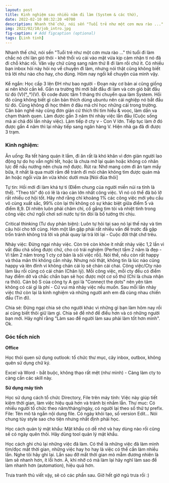 ```yaml
---
layout: post
title: Kinh nghiệm sau nhiều năm đi làm (System & các thứ),
date: 2022-02-10 00:32:20 +0700
description: Nhanh thế chứ, nói sến "Tuổi trẻ như một cơn mưa rào ..." thì tuổi đi làm chắc nó chỉ làn gió thôi - khẽ thổi vù cái vào mặt vừa kịp cảm nhận tí nó đã đi chỗ khác rồi. Văn vậy chứ cũng sang năm thứ 8 đi làm rồi chứ ít. Có nhiều bạn inbox hỏi này hỏi nọ về chuyện đi làm, nhưng nói thật cũng không biết trả lời như nào cho hay, cho đúng. Hôm nay ngồi kể chuyện của mình vậy
img: 2022/02/10/job_intro.jpg
fig-caption: # Add figcaption (optional)
tags: [Linh tinh]
---
```


Nhanh thế chứ, nói sến "Tuổi trẻ như một cơn mưa rào ..." thì tuổi đi làm chắc nó chỉ làn gió thôi - khẽ thổi vù cái vào mặt vừa kịp cảm nhận tí nó đã đi chỗ khác rồi. Văn vậy chứ cũng sang năm thứ 8 đi làm rồi chứ ít. Có nhiều bạn inbox hỏi này hỏi nọ về chuyện đi làm, nhưng nói thật cũng không biết trả lời như nào cho hay, cho đúng. Hôm nay ngồi kể chuyện của mình vậy.

Kể ngắn: Học cấp 3 lên ĐH như bao người - Đoạn này cơ bản ai cũng giống ai nên khỏi cần kể. Gần ra trường thì mới bắt đầu đi làm và cơn gió bắt đầu từ đó (V)(°,,°)(V). Đi code đươc tầm 1 tháng thì chuyển qua làm System. Hồi đó cũng không biết gì căn bản thích dùng ubuntu nên cái nghiệp nó bắt đầu từ đó. Cũng không đi học thêm ở đâu mà chỉ học những cái trong trường. Căn bản nghề này cũng đơn giản cứ thích thì tìm hiểu & vooc, làm dần va chạm thành quen. Làm được gần 3 năm thì nhảy việc lần đầu (Cuộc sống mà ai chả đôi lần nhảy việc). Làm tiếp ở cty v - Con V lớn. Tiếp tục làm ở đó được gần 4 năm thì lại nhảy tiếp sang ngân hàng V. Hiện nhà ga đã đi được 3 trạm. 

### Kinh nghiệm: 

Ăn uống: Ra tết hàng quán ít lắm, đi ăn rất là khó khăn vì đơn giản người lao động tự do họ vẫn nghỉ tết, hoặc là chưa mở lại quán hoặc không có nhân lực để nấu nướng nên chưa mở được. Rút ra: Nhớ mang cơm đi ăn tạm mấy bữa, ít nhất là qua mười rằm để tránh đi mỏi chân không tìm được quán mà ăn hoặc ngồi vừa ăn vừa khóc dưới mưa [Nói đùa thôi]

Tự tin: Hồi mới đi làm khá tự ti (Điểm chung của người miền núi ra tỉnh là thế). "Theo tôi" đó có lẽ là rào cản lớn nhất công việc. Vì nó có thể đã bỏ lỡ rất nhiều cơ hội tốt. Hãy nhớ rằng chỉ khoảng 1% các công việc mới yêu cầu vô cùng xuất sắc, 99% còn lại thì không có sự khác biệt giữa điểm 5 và điểm 8,9. Dĩ nhiên luôn phải chăm chỉ, cố gắng tìm tỏi và nhiệt tình trong công việc chứ ngồi chơi sơi nước tự tin đòi là bố tướng thì chịu.

Critical thinking (Tư duy phản biện): Luôn tự hỏi tại sao nó lại thế này và tìm câu hỏi cho tới cùng. Hơn một lần gặp phải rất nhiều vấn đề trước đã gặp trốn tránh không trả lời và phải quay lại trả lời lại - Cuộc đời thật chớ trêu.

Nhảy việc: Đừng ngại nhảy việc. Còn trẻ còn khỏe ít nhất nhảy việc 1,2 lần vì vất đâu chả sống được chứ, cho có trải nghiệm (Perfect tầm 2 năm là đẹp - Vì tầm 2 năm trong 1 cty cơ bản là sõi việc rồi). Nói thế, nếu còn rất happy và thỏa mãn thì không cần nhảy. Nhưng nói thật, không tin là lúc nào cũng happy và lên đỉnh vì không chán cái lọ sẽ chán cái chai. Công việc/Cty nào làm lâu rồi cũng có cái chán (Chân lý). Mỗi công việc, mỗi cty đều có điểm hay điểm dở và chắc chắn bạn sẽ học được một cơ số thứ (Chỉ là chưa nhận ra thôi). Cán bộ S của công ty A gọi là "Connect the dots" nên yên tâm không có cái gì là phí - Cứ vui mà nhảy việc nếu muốn. Sau mỗi lần nhảy việc thứ còn lại là kinh nghiệm và những người anh em đã cùng nhau chiến đấu (Tin đi).

Chia sẻ: Đừng ngại chia sẻ cho người khác vì những gì bạn làm hôm nay rồi ai cũng biết thôi giữ làm gì. Chia sẻ để nhớ để điểu hơn và có những người bạn mới. Hãy nghĩ rằng "Làm sao để người làm sau phải làm tốt hơn mình". Ok.

### Góc tếch ních

**Office**

Học thói quen sử dụng outlook: tổ chức thư mục, cây inbox, outbox, không quên sử dụng chữ ký. 

Excel và Word - bắt buộc, không thạo rất mệt (như mình) - Càng làm cty to càng cần các skill này.

**Sử dụng máy tính**

Học sử dụng cách tổ chức Directory, File trên máy tính: Việc này giúp tiết kiệm thời gian, làm việc hiệu quả hơn và tránh bị nhầm lẫn. Thư muc: Có nhiều người tổ chức theo năm/tháng/ngày, có người lại theo số thứ tự prefix. File: Tên mô tả ngắn nội dung file. Có ngày khỏi tạo, số version Edit... Nói chung tùy style sao cho tiện nhưng nhất định phải học.

Học cách quản lý mật khẩu: Mật khẩu có dễ nhớ và hay dùng nào rồi cũng sẽ có ngày quên thôi. Hãy dùng tool quản lý mật khẩu.

Học cách ghi chú lại những việc đã làm. Có thể là những việc đã làm mình tìm/đọc mất thời gian, những việc hay ho hay là việc có thể cần làm nhiều lần. Nghe tôi hãy ghi lại. Lần sau đỡ mất thời gian mò mẫm đương nhiên là làm sẽ nhanh hơn, ít lỗi hơn. À, khi nhỡ có mà làm lại hãy nghĩ làm sao để làm nhanh hơn (automation), hiệu quả hơn.

Trưa tranh thủ viết vậy, sẽ có các phần sau. Giờ hết giờ ngủ trưa rồi :)

